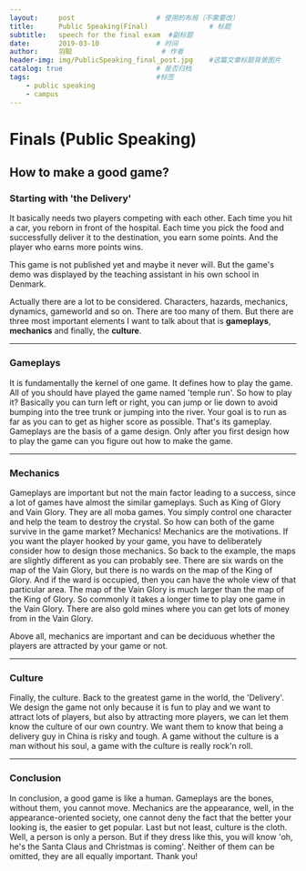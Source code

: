 ```yaml
---
layout:     post                    # 使用的布局（不需要改）
title:      Public Speaking(Final)               # 标题 
subtitle:   speech for the final exam  #副标题
date:       2019-03-10              # 时间
author:     羽聪                      # 作者
header-img: img/PublicSpeaking_final_post.jpg    #这篇文章标题背景图片
catalog: true                       # 是否归档
tags:                               #标签
    - public speaking
    - campus
---
```


# Finals (Public Speaking)

## How to make a good game?

### Starting with 'the Delivery'

It basically needs two players competing with each other. Each time you hit a car, you reborn in front of the hospital. Each time you pick the food and successfully deliver it to the destination, you earn some points. And the player who earns more points wins.

This game is not published yet and maybe it never will. But the game's demo was displayed by the teaching assistant in his own school in Denmark.

Actually there are a lot to be considered. Characters, hazards, mechanics, dynamics, gameworld and so on. There are too many of them. But there are three most important elements I want to talk about that is __gameplays__, __mechanics__ and finally, the __culture__.

---

### Gameplays

It is fundamentally the kernel of one game. It defines how to play the game.  All of you should have played the game named 'temple run'. So how to play it? Basically you can turn left or right, you can jump or lie down to  avoid bumping into the tree trunk or jumping into the river. Your goal is to run as far as you can to get as higher score as possible. That's its gameplay. Gameplays are the basis of a game design. Only after you first design how to play the game can you figure out how to make the game.

---

### Mechanics

Gameplays are important but not the main factor leading to a success, since a lot of games have almost the similar gameplays. Such as King of Glory and Vain Glory. They are all moba games.  You simply control one character and help the team to destroy the crystal. So how can both of the game survive in the game market? Mechanics! Mechanics are the motivations. If you want the player hooked by your game, you have to deliberately consider how to design those mechanics.  So back to the example, the maps are slightly different as you can probably see. There are six wards on the map of the Vain Glory, but there is no wards on the map of the King of Glory. And if the ward is occupied, then you can have the whole view of that particular area. The map of the Vain Glory is much larger than the map of the King of Glory. So commonly it takes a longer time to play one game in the Vain Glory.  There are also gold mines where you can get lots of money from in the Vain Glory.

Above all, mechanics are important and can be deciduous whether the players are attracted by your game or not.

---

### Culture

Finally, the culture. Back to the greatest game in the world, the 'Delivery'. We design the game not only because it is fun to play and we want to attract lots of players, but also by attracting more players, we can let them know the culture of our own country. We want them to know that being a delivery guy in China is risky and tough. A game without the culture is a man without his soul, a game with the culture is really rock'n roll.

---

### Conclusion

In conclusion, a good game is like a human. Gameplays are the bones, without them, you cannot move. Mechanics are the appearance, well, in the appearance-oriented society, one cannot deny the fact that the better your looking is, the easier to get popular. Last but not least, culture is the cloth. Well, a person is only a person. But if they dress like this, you will know 'oh, he's the Santa Claus and Christmas is coming'. Neither of them can be omitted, they are all equally important. Thank you!
